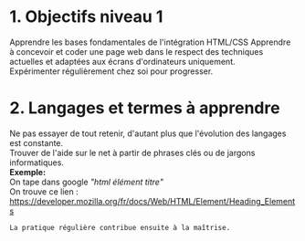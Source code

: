 # 1. Objectifs niveau 1
Apprendre les bases fondamentales de l'intégration HTML/CSS
Apprendre à concevoir et coder une page web dans le respect des techniques actuelles et adaptées aux écrans d'ordinateurs uniquement.    
Expérimenter régulièrement chez soi pour progresser.

# 2. Langages et termes à apprendre   
Ne pas essayer de tout retenir, d'autant plus que l'évolution des langages est constante.  
Trouver de l'aide sur le net à partir de phrases clés ou de jargons informatiques.  
__Exemple:__   
On tape dans google _"html élément titre"_   
On trouve ce lien : https://developer.mozilla.org/fr/docs/Web/HTML/Element/Heading_Elements  

    La pratique régulière contribue ensuite à la maîtrise.
